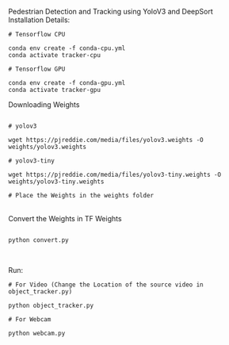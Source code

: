 Pedestrian Detection and Tracking using YoloV3 and DeepSort
<br>
Installation Details: <br>

```
# Tensorflow CPU

conda env create -f conda-cpu.yml
conda activate tracker-cpu

# Tensorflow GPU

conda env create -f conda-gpu.yml
conda activate tracker-gpu
```

Downloading Weights <br>

```

# yolov3

wget https://pjreddie.com/media/files/yolov3.weights -O weights/yolov3.weights

# yolov3-tiny

wget https://pjreddie.com/media/files/yolov3-tiny.weights -O weights/yolov3-tiny.weights

# Place the Weights in the weights folder

```

<br> Convert the Weights in TF Weights <br>

```

python convert.py

```

<br>

Run:<br>

```
# For Video (Change the Location of the source video in object_tracker.py)

python object_tracker.py

# For Webcam

python webcam.py

```
